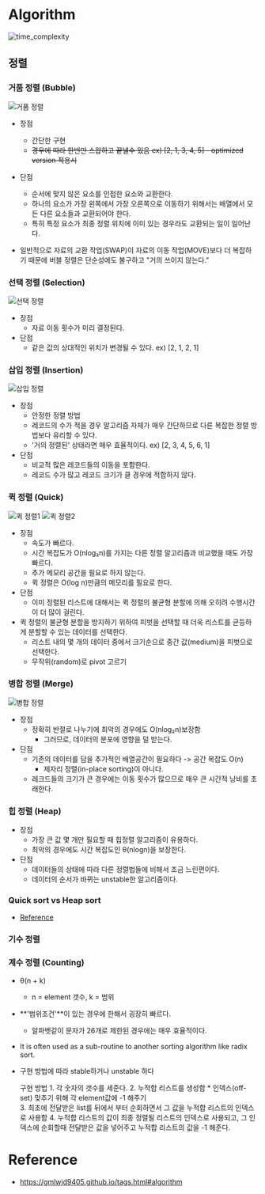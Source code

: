 # Algorithm
![time_complexity](https://lamfo-unb.github.io/img/Sorting-algorithms/Complexity.png)
## 정렬
### 거품 정렬 (Bubble)
![거품 정렬](https://gmlwjd9405.github.io/images/algorithm-bubble-sort/bubble-sort.png)
- 장점
  - 간단한 구현
  - ~~경우에 따라 한번만 스왑하고 끝낼수 있음 ex) [2, 1, 3, 4, 5] - optimized version 적용시~~

- 단점
  - 순서에 맞지 않은 요소를 인접한 요소와 교환한다.
  - 하나의 요소가 가장 왼쪽에서 가장 오른쪽으로 이동하기 위해서는 배열에서 모든 다른 요소들과 교환되어야 한다.
  - 특히 특정 요소가 최종 정렬 위치에 이미 있는 경우라도 교환되는 일이 일어난다.
- 일반적으로 자료의 교환 작업(SWAP)이 자료의 이동 작업(MOVE)보다 더 복잡하기 때문에 버블 정렬은 단순성에도 불구하고 "거의 쓰이지 않는다."

### 선택 정렬 (Selection)
![선택 정렬](https://gmlwjd9405.github.io/images/algorithm-selection-sort/selection-sort.png)
- 장점
  - 자료 이동 횟수가 미리 결정된다.
- 단점
  - 같은 값의 상대적인 위치가 변경될 수 있다. ex) [2, 1, 2, 1]

### 삽입 정렬 (Insertion)
![삽입 정렬](https://gmlwjd9405.github.io/images/algorithm-insertion-sort/insertion-sort.png)
- 장점
  - 안정한 정렬 방법
  - 레코드의 수가 적을 경우 알고리즘 자체가 매우 간단하므로 다른 복잡한 정렬 방법보다 유리할 수 있다.
  - '거의 정렬된' 상태라면 매우 효율적이다. ex) [2, 3, 4, 5, 6, 1]
- 단점
  - 비교적 많은 레코드들의 이동을 포함한다.
  - 레코드 수가 많고 레코드 크기가 클 경우에 적합하지 않다.

### 퀵 정렬 (Quick)
![퀵 정렬1](https://gmlwjd9405.github.io/images/algorithm-quick-sort/quick-sort.png)
![퀵 정렬2](https://gmlwjd9405.github.io/images/algorithm-quick-sort/quick-sort2.png)
- 장점
  - 속도가 빠르다.
  - 시간 복잡도가 O(nlog₂n)를 가지는 다른 정렬 알고리즘과 비교했을 때도 가장 빠르다.
  - 추가 메모리 공간을 필요로 하지 않는다.
  - 퀵 정렬은 O(log n)만큼의 메모리를 필요로 한다.
- 단점
  - 이미 정렬된 리스트에 대해서는 퀵 정렬의 불균형 분할에 의해 오히려 수행시간이 더 많이 걸린다.
- 퀵 정렬의 불균형 분할을 방지하기 위하여 피벗을 선택할 때 더욱 리스트를 균등하게 분할할 수 있는 데이터를 선택한다.
  - 리스트 내의 몇 개의 데이터 중에서 크기순으로 중간 값(medium)을 피벗으로 선택한다.
  - 무작위(random)로 pivot 고르기

### 병합 정렬 (Merge)
![병합 정렬](https://gmlwjd9405.github.io/images/algorithm-merge-sort/merge-sort-concepts.png)
- 장점
  - 정확히 반절로 나누기에 최악의 경우에도 O(nlog₂n)보장함
    - 그러므로, 데이터의 분포에 영향을 덜 받는다.
- 단점
  - 기존의 데이터를 담을 추가적인 배열공간이 필요하다 -> 공간 복잡도 O(n)
    - 제자리 정렬(in-place sorting)이 아니다.
  - 레크드들의 크기가 큰 경우에는 이동 횟수가 많으므로 매우 큰 시간적 낭비를 초래한다.

### 힙 정렬 (Heap)
- 장점
  - 가장 큰 값 몇 개만 필요할 때 힙정렬 알고리즘이 유용하다.
  - 최악의 경우에도 시간 복잡도인 θ(nlogn)을 보장한다.
- 단점
  - 데이터들의 상태에 따라 다른 정렬법들에 비해서 조금 느린편이다.
  - 데이터의 순서가 바뀌는 unstable한 알고리즘이다.

### Quick sort vs Heap sort
- [Reference](https://stackoverflow.com/questions/2467751/quicksort-vs-heapsort)

### 기수 정렬

### 계수 정렬 (Counting)
- θ(n + k)
  - n = element 갯수, k = 범위
- **'범위조건'**이 있는 경우에 한해서 굉장히 빠르다.
  - 알파벳같이 문자가 26개로 제한된 경우에는 매우 효율적이다. 
- It is often used as a sub-routine to another sorting algorithm like radix sort.
- 구현 방법에 따라 stable하거나 unstable 하다


    구현 방법
       1. 각 숫자의 갯수를 세준다.
       2. 누적합 리스트를 생성함
          * 인덱스(off-set) 맞추기 위해 각 element값에 -1 해주기  
       3. 최초에 전달받은 list를 뒤에서 부터 순회하면서 그 값을 누적합 리스트의 인덱스로 사용함
       4. 누적합 리스트의 값이 최종 정렬될 리스트의 인덱스로 사용되고,
          그 인덱스에 순회할때 전달받은 값을 넣어주고 누적합 리스트의 값을 -1 해준다.


# Reference
- https://gmlwjd9405.github.io/tags.html#algorithm